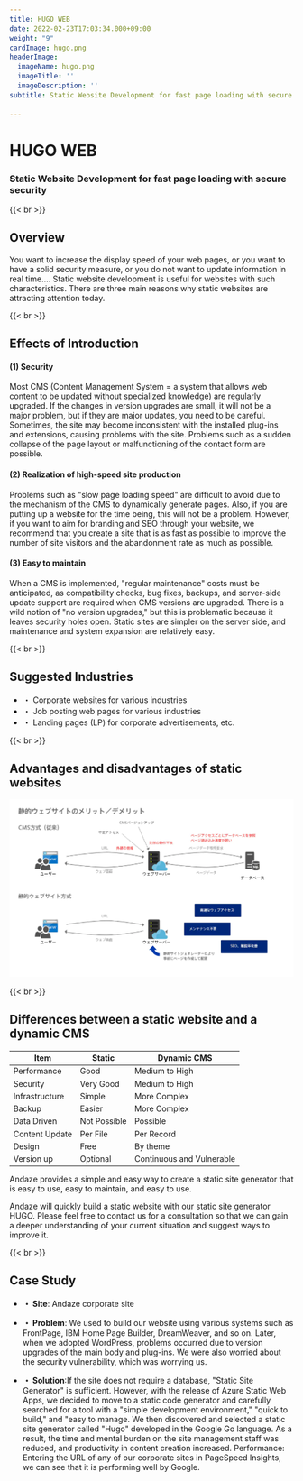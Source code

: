 ```yaml
---
title: HUGO WEB
date: 2022-02-23T17:03:34.000+09:00
weight: "9"
cardImage: hugo.png
headerImage:
  imageName: hugo.png
  imageTitle: ''
  imageDescription: ''
subtitle: Static Website Development for fast page loading with secure security

---
```

# HUGO WEB

### Static Website Development for fast page loading with secure security

{{< br >}}

## Overview

You want to increase the display speed of your web pages, or you want to have a solid security measure, or you do not want to update information in real time.... Static website development is useful for websites with such characteristics. There are three main reasons why static websites are attracting attention today.

{{< br >}}

## Effects of Introduction

#### (1) Security

Most CMS (Content Management System = a system that allows web content to be updated without specialized knowledge) are regularly upgraded. If the changes in version upgrades are small, it will not be a major problem, but if they are major updates, you need to be careful. Sometimes, the site may become inconsistent with the installed plug-ins and extensions, causing problems with the site. Problems such as a sudden collapse of the page layout or malfunctioning of the contact form are possible.

#### (2) Realization of high-speed site production

Problems such as "slow page loading speed" are difficult to avoid due to the mechanism of the CMS to dynamically generate pages. Also, if you are putting up a website for the time being, this will not be a problem. However, if you want to aim for branding and SEO through your website, we recommend that you create a site that is as fast as possible to improve the number of site visitors and the abandonment rate as much as possible.

#### (3) Easy to maintain

When a CMS is implemented, "regular maintenance" costs must be anticipated, as compatibility checks, bug fixes, backups, and server-side update support are required when CMS versions are upgraded. There is a wild notion of "no version upgrades," but this is problematic because it leaves security holes open. Static sites are simpler on the server side, and maintenance and system expansion are relatively easy.

{{< br >}}

## Suggested Industries

* ・ Corporate websites for various industries
* ・ Job posting web pages for various industries
* ・ Landing pages (LP) for corporate advertisements, etc.

{{< br >}}

## Advantages and disadvantages of static websites

![ Image is not Available !](hugo-web.webp)

{{< br >}}

## Differences between a static website and a dynamic CMS

| Item | Static | Dynamic CMS |
| --- | --- | --- |
| Performance | Good | Medium to High |
| Security | Very Good | Medium to High |
| Infrastructure | Simple | More Complex |
| Backup | Easier | More Complex |
| Data Driven | Not Possible | Possible |
| Content Update | Per File | Per Record |
| Design | Free | By theme |
| Version up | Optional | Continuous and Vulnerable |

Andaze provides a simple and easy way to create a static site generator that is easy to use, easy to maintain, and easy to use.

Andaze will quickly build a static website with our static site generator HUGO. Please feel free to contact us for a consultation so that we can gain a deeper understanding of your current situation and suggest ways to improve it.

{{< br >}}

## Case Study

* **・ Site**: Andaze corporate site


* **・ Problem**: We used to build our website using various systems such as FrontPage, IBM Home Page Builder, DreamWeaver, and so on. Later, when we adopted WordPress, problems occurred due to version upgrades of the main body and plug-ins. We were also worried about the security vulnerability, which was worrying us.


* **・ Solution**:If the site does not require a database, "Static Site Generator" is sufficient. However, with the release of Azure Static Web Apps, we decided to move to a static code generator and carefully searched for a tool with a "simple development environment," "quick to build," and "easy to manage. We then discovered and selected a static site generator called "Hugo" developed in the Google Go language. As a result, the time and mental burden on the site management staff was reduced, and productivity in content creation increased. Performance: Entering the URL of any of our corporate sites in PageSpeed Insights, we can see that it is performing well by Google.
